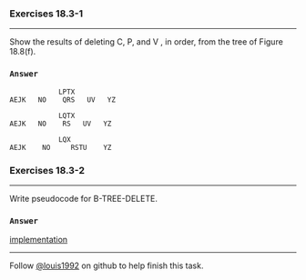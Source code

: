 ### Exercises 18.3-1
***
Show the results of deleting C, P, and V , in order, from the tree of Figure 18.8(f).
### `Answer`
				LPTX
	AEJK   NO    QRS   UV   YZ
	
				LQTX
	AEJK   NO    RS   UV   YZ		
	
				LQX
	AEJK    NO     RSTU    YZ			

### Exercises 18.3-2
***
Write pseudocode for B-TREE-DELETE.

### `Answer`
[implementation](./btree.cpp)

***
Follow [@louis1992](https://github.com/gzc) on github to help finish this task.

